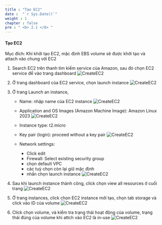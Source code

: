 ```yaml
---
title : "Tạo EC2"
date :  "`r Sys.Date()`" 
weight : 1
chapter : false
pre : " <b> 2.1 </b> "
---
```

#### Tạo EC2

Mục đích: Khi khởi tạo EC2, mặc định EBS volume sẽ được khởi tạo và attach vào chung với EC2

1. Search EC2 trên thanh tìm kiếm service của Amazon, sau đó chọn EC2 service để vào trang dashboard
![CreateEC2](/images/2/2.1.1.png)

2. Ở trang dashboard của EC2 service, chọn launch instance
![CreateEC2](/images/2/2.1.2.png)

3. Ở trang Launch an instance, 
    - Name: nhập name của EC2 instance
    ![CreateEC2](/images/2/2.1.3.png)

    - Application and OS Images (Amazon Machine Image): Amazon Linux 2023
    ![CreateEC2](/images/2/2.1.4.png)

    - Instance type: t2.micro
    - Key pair (login): proceed without a key pair
    ![CreateEC2](/images/2/2.1.5.png)

    - Network settings:
        - Click edit
        - Firewall: Select existing security group
        - chọn default VPC
        - các tuỳ chọn còn lại giữ mặc định
        - nhấn chọn launch instance
        ![CreateEC2](/images/2/2.1.6.png)       

4. Sau khi launch instance thành công, click chọn view all resources ở cuối trang
    ![CreateEC2](/images/2/2.1.7.png)       

5. Ở trang instances, click chọn EC2 instance mới tạo, chọn tab storage và click vào ID của volume
    ![CreateEC2](/images/2/2.1.8.png)

6. Click chọn volume, và kiểm tra trạng thái hoạt động của volume, trạng thái đúng của volume khi attch vào EC2 là in-use
    ![CreateEC2](/images/2/2.1.9.png)